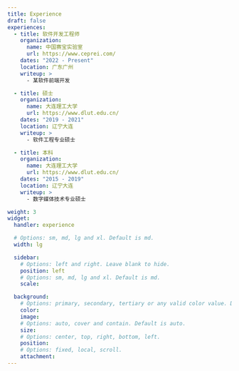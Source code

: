 ```yaml
---
title: Experience
draft: false
experiences:
  - title: 软件开发工程师
    organization:
      name: 中国赛宝实验室
      url: https://www.ceprei.com/
    dates: "2022 - Present"
    location: 广东广州
    writeup: >
      - 某软件前端开发

  - title: 硕士
    organization:
      name: 大连理工大学
      url: https://www.dlut.edu.cn/
    dates: "2019 - 2021"
    location: 辽宁大连
    writeup: >
      - 软件工程专业硕士

  - title: 本科
    organization:
      name: 大连理工大学
      url: https://www.dlut.edu.cn/
    dates: "2015 - 2019"
    location: 辽宁大连
    writeup: >
      - 数字媒体技术专业硕士

weight: 3
widget:
  handler: experience

  # Options: sm, md, lg and xl. Default is md.
  width: lg

  sidebar:
    # Options: left and right. Leave blank to hide.
    position: left
    # Options: sm, md, lg and xl. Default is md.
    scale:

  background:
    # Options: primary, secondary, tertiary or any valid color value. Default is primary.
    color:
    image:
    # Options: auto, cover and contain. Default is auto.
    size:
    # Options: center, top, right, bottom, left.
    position:
    # Options: fixed, local, scroll.
    attachment:
---
```

